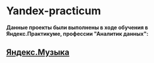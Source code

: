 # Yandex-practicum

__Данные проекты были выполнены в ходе обучения в Яндекс.Практикуме, профессии "Аналитик данных":__

## [Яндекс.Музыка](https://github.com/k-humer/Yandex-practicum/tree/master/01%20-%20%D0%91%D0%B0%D0%B7%D0%BE%D0%B2%D1%8B%D0%B9%20Python)
